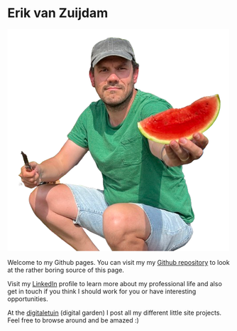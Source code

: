 # Erik van Zuijdam

![Image of Erik](erik-removebg-preview.png)

Welcome to my Github pages. You can visit my my [Github repository](https://github.com/Zuijdam/) to look at the rather boring source of this page.

Visit my [LinkedIn](https://www.linkedin.com/in/zuijdam) profile to learn more about my professional life and also get in touch if you think I should work for you or have interesting opportunities.

At the [digitaletuin](https://www.dedigitaletuin.nl) (digital garden) I post all my different little site projects. Feel free to browse around and be amazed :)
